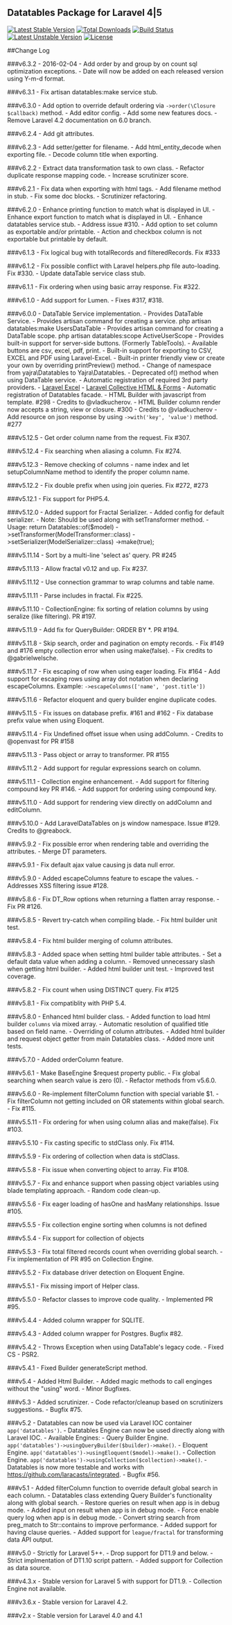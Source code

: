 ## Datatables Package for Laravel 4|5

[![Latest Stable Version](https://poser.pugx.org/yajra/laravel-datatables-oracle/v/stable.png)](https://packagist.org/packages/yajra/laravel-datatables-oracle)
[![Total Downloads](https://poser.pugx.org/yajra/laravel-datatables-oracle/downloads.png)](https://packagist.org/packages/yajra/laravel-datatables-oracle)
[![Build Status](https://travis-ci.org/yajra/laravel-datatables.png?branch=master)](https://travis-ci.org/yajra/laravel-datatables)
[![Latest Unstable Version](https://poser.pugx.org/yajra/laravel-datatables-oracle/v/unstable.svg)](https://packagist.org/packages/yajra/laravel-datatables-oracle)
[![License](https://poser.pugx.org/yajra/laravel-datatables-oracle/license.svg)](https://packagist.org/packages/yajra/laravel-datatables-oracle)

##Change Log

###v6.3.2 - 2016-02-04
    - Add order by and group by on count sql optimization exceptions.
    - Date will now be added on each released version using Y-m-d format.

###v6.3.1
    - Fix artisan datatables:make service stub.

###v6.3.0
    - Add option to override default ordering via `->order(\Closure $callback)` method.
    - Add editor config.
    - Add some new features docs.
    - Remove Laravel 4.2 documentation on 6.0 branch.

###v6.2.4
    - Add git attributes.

###v6.2.3
    - Add setter/getter for filename.
    - Add html_entity_decode when exporting file.
    - Decode column title when exporting.

###v6.2.2
    - Extract data transformation task to own class.
    - Refactor duplicate response mapping code.
    - Increase scrutinizer score.

###v6.2.1
    - Fix data when exporting with html tags.
    - Add filename method in stub.
    - Fix some doc blocks.
    - Scrutinizer refactoring.

###v6.2.0
    - Enhance printing function to match what is displayed in UI.
    - Enhance export function to match what is displayed in UI.
    - Enhance datatables service stub.
    - Address issue #310.
    - Add option to set column as exportable and/or printable.
    - Action and checkbox column is not exportable but printable by default.

###v6.1.3
    - Fix logical bug with totalRecords and filteredRecords. Fix #333

###v6.1.2
    - Fix possible conflict with Laravel helpers.php file auto-loading. Fix #330.
    - Update dataTable service class stub. 

###v6.1.1
    - Fix ordering when using basic array response. Fix #322.

###v6.1.0
    - Add support for Lumen.
    - Fixes #317, #318.

###v6.0.0 - DataTable Service implementation.
    - Provides DataTable Service.
    - Provides artisan command for creating a service. php artisan datatables:make UsersDataTable
    - Provides artisan command for creating a DataTable scope. php artisan datatables:scope ActiveUserScope
    - Provides built-in support for server-side buttons. (Formerly TableTools).
    - Available buttons are csv, excel, pdf, print.
    - Built-in support for exporting to CSV, EXCEL and PDF using Laravel-Excel.
    - Built-in printer friendly view or create your own by overriding printPreview() method.
    - Change of namespace from yajra\Datatables to Yajra\Datatables.
    - Deprecated of() method when using DataTable service.
    - Automatic registration of required 3rd party providers.
        - [Laravel Excel](https://github.com/Maatwebsite/Laravel-Excel)
        - [Laravel Collective HTML & Forms](https://github.com/LaravelCollective/html)
    - Automatic registration of Datatables facade.
    - HTML Builder with javascript from template. #298 - Credits to @vladkucherov.
    - HTML Builder column render now accepts a string, view or closure. #300 - Credits to @vladkucherov
    - Add resource on json response by using `->with('key', 'value')` method. #277

###v5.12.5
    - Get order column name from the request. Fix #307.

###v5.12.4
    - Fix searching when aliasing a column. Fix #274.

###v5.12.3
    - Remove checking of columns - name index and let setupColumnName method to identify the proper column name.

###v5.12.2
    - Fix double prefix when using join queries. Fix #272, #273

###v5.12.1
    - Fix support for PHP5.4.

###v5.12.0
    - Added support for Fractal Serializer.
    - Added config for default serializer.
    - Note: Should be used along with setTransformer method.
    - Usage:
        return Datatables::of($model)
            ->setTransformer(ModelTransformer::class)
            ->setSerializer(ModelSerializer::class)
            ->make(true);

###v5.11.14
    - Sort by a multi-line 'select as' query. PR #245

###v5.11.13
    - Allow fractal v0.12 and up. Fix #237.

###v5.11.12
    - Use connection grammar to wrap columns and table name.

###v5.11.11
    - Parse includes in fractal. Fix #225.

###v5.11.10
    - CollectionEngine: fix sorting of relation columns by using seralize (like filtering). PR #197.

###v5.11.9
    - Add fix for QueryBuilder: ORDER BY *. PR #194.

###v5.11.8
    - Skip search, order and pagination on empty records.
    - Fix #149 and #176 empty collection error when using make(false).
    - Fix credits to @gabrielwelsche.

###v5.11.7
    - Fix escaping of row when using eager loading. Fix #164
    - Add support for escaping rows using array dot notation when declaring escapeColumns.
        Example: `->escapeColumns(['name', 'post.title'])`

###v5.11.6
    - Refactor eloquent and query builder engine duplicate codes.

###v5.11.5
    - Fix issues on database prefix. #161 and #162
    - Fix database prefix value when using Eloquent.

###v5.11.4
    - Fix Undefined offset issue when using addColumn.
    - Credits to @openvast for PR #158

###v5.11.3
    - Pass object or array to transformer. PR #155

###v5.11.2
    - Add support for regular expressions search on column.

###v5.11.1
    - Collection engine enhancement.
    - Add support for filtering compound key PR #146.
    - Add support for ordering using compound key.

###v5.11.0
    - Add support for rendering view directly on addColumn and editColumn.

###v5.10.0
    - Add LaravelDataTables on js window namespace. Issue #129. Credits to @greabock.

###v5.9.2
    - Fix possible error when rendering table and overriding the attributes.
    - Merge DT parameters.

###v5.9.1
    - Fix default ajax value causing js data null error.

###v5.9.0
    - Added escapeColumns feature to escape the values.
    - Addresses XSS filtering issue #128.

###v5.8.6
    - Fix DT_Row options when returning a flatten array response.
    - Fix PR #126.

###v5.8.5
    - Revert try-catch when compiling blade.
    - Fix html builder unit test.

###v5.8.4
    - Fix html builder merging of column attributes.

###v5.8.3
    - Added space when setting html builder table attributes.
    - Set a default data value when adding a column.
    - Removed unnecessary slash when getting html builder.
    - Added html builder unit test.
    - Improved test coverage.

###v5.8.2
    - Fix count when using DISTINCT query. Fix #125

###v5.8.1
    - Fix compatiblity with PHP 5.4.

###v5.8.0
    - Enhanced html builder class.
    - Added function to load html builder `columns` via mixed array.
        - Automatic resolution of qualified title based on field name.
        - Overriding of column attributes.
    - Added html builder and request object getter from main Datatables class.
    - Added more unit tests.

###v5.7.0
    - Added orderColumn feature.

###v5.6.1
    - Make BaseEngine $request property public.
    - Fix global searching when search value is zero (0).
    - Refactor methods from v5.6.0.

###v5.6.0
    - Re-implement filterColumn function with special variable $1.
    - Fix filterColumn not getting included on OR statements within global search.
    - Fix #115.

###v5.5.11
    - Fix ordering for when using column alias and make(false). Fix #103.

###v5.5.10
    - Fix casting specific to stdClass only. Fix #114.

###v5.5.9
    - Fix ordering of collection when data is stdClass.

###v5.5.8
    - Fix issue when converting object to array. Fix #108.

###v5.5.7
    - Fix and enhance support when passing object variables using blade templating approach.
    - Random code clean-up.

###v5.5.6
    - Fix eager loading of hasOne and hasMany relationships. Issue #105.

###v5.5.5
    - Fix collection engine sorting when columns is not defined

###v5.5.4
    - Fix support for collection of objects

###v5.5.3
    - Fix total filtered records count when overriding global search.
    - Fix implementation of PR #95 on Collection Engine.

###v5.5.2
    - Fix database driver detection on Eloquent Engine.

###v5.5.1
    - Fix missing import of Helper class.

###v5.5.0
    - Refactor classes to improve code quality.
    - Implemented PR #95.

###v5.4.4
    - Added column wrapper for SQLITE.

###v5.4.3
    - Added column wrapper for Postgres. Bugfix #82.

###v5.4.2
    - Throws Exception when using DataTable's legacy code.
    - Fixed CS - PSR2.

###v5.4.1
    - Fixed Builder generateScript method.

###v5.4
    - Added Html Builder.
    - Added magic methods to call enginges without the "using" word.
    - Minor Bugfixes.

###v5.3
    - Added scrutinizer.
    - Code refactor/cleanup based on scrutinizers suggestions.
    - Bugfix #75.

###v5.2
    - Datatables can now be used via Laravel IOC container `app('datatables')`.
    - Datatables Engine can now be used directly along with Laravel IOC.
        - Available Engines:
            - Query Builder Engine. `app('datatables')->usingQueryBuilder($builder)->make()`.
            - Eloquent Engine. `app('datatables')->usingEloquent($model)->make()`.
            - Collection Engine. `app('datatables')->usingCollection($collection)->make()`.
    - Datatables is now more testable and works with https://github.com/laracasts/integrated.
    - Bugfix #56.

###v5.1
    - Added filterColumn function to override default global search in each column.
    - Datatables class extending Query Builder's functionality along with global search.
    - Restore queries on result when app is in debug mode.
    - Added input on result when app is in debug mode.
    - Force enable query log when app is in debug mode.
    - Convert string search from preg_match to Str::contains to improve performance.
    - Added support for having clause queries.
    - Added support for `league/fractal` for transforming data API output.

###v5.0
    - Strictly for Laravel 5++.
    - Drop support for DT1.9 and below.
    - Strict implmentation of DT1.10 script pattern.
    - Added support for Collection as data source.

###v4.3.x
    - Stable version for Laravel 5 with support for DT1.9.
    - Collection Engine not available.

###v3.6.x
    - Stable version for Laravel 4.2.

###v2.x
    - Stable version for Laravel 4.0 and 4.1
